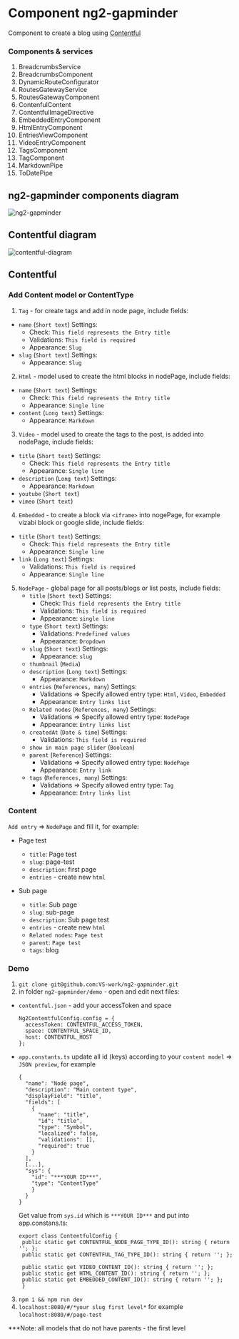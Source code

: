 # Component ng2-gapminder

Component to create a blog using [Contentful](https://www.contentful.com/)

### Components & services

1. BreadcrumbsService
2. BreadcrumbsComponent
3. DynamicRouteConfigurator
4. RoutesGatewayService
5. RoutesGatewayComponent
6. ContenfulContent
7. ContentfulImageDirective
8. EmbeddedEntryComponent
9. HtmlEntryComponent
10. EntriesViewComponent
11. VideoEntryComponent
12. TagsComponent
13. TagComponent
14. MarkdownPipe
15. ToDatePipe

## ng2-gapminder components diagram 

![ng2-gapminder](ng2-gapminder.png)


## Contentful diagram
![contentful-diagram](contentful-diagram.png)

## Contentful
### Add Content model or ContentType
1. `Tag` - for create tags and add in node page, include fields:
  - `name` (`Short text`)
    Settings:
      - Check: `This field represents the Entry title`
      - Validations: `This field is required`
      - Appearance: `Slug`
  - `slug` (`Short text`)
    Settings:
      - Appearance: `Slug`
2. `Html` - model used to create the html blocks in nodePage, include fields:
  - `name` (`Short text`)
    Settings:
      - Check: `This field represents the Entry title`
      - Appearance: `Single line`
  - `content` (`Long text`)
    Settings:
      - Appearance: `Markdown`
3. `Video` - model used to create the tags to the post, is added into nodePage, include fields:
  - `title` (`Short text`)
    Settings:
      - Check: `This field represents the Entry title`
      - Appearance: `Single line`
  - `description` (`Long text`)
    Settings:
      - Appearance: `Markdown`
  - `youtube` (`Short text`)
  - `vimeo` (`Short text`)
4. `Embedded` - to create a block via `<iframe>` into nogePage, for example vizabi block or google slide, include fields: 
  - `title` (`Short text`)
    Settings:
      - Check: `This field represents the Entry title`
      - Appearance: `Single line`
  - `link` (`Long text`)
    Settings:
      - Validations: `This field is required`
      - Appearance: `Single line`
5.  `NodePage` - global page for all posts/blogs or list posts, include fields:
     - `title` (`Short text`)
       Settings:
         - Check: `This field represents the Entry title`
         - Validations: `This field is required`
         - Appearance: `single line`
     - `type` (`Short text`)
       Settings:
         - Validations: `Predefined values`
         - Appearance: `Dropdown`
     - `slug` (`Short text`)
       Settings:
         - Appearance: `slug`
     - `thumbnail` (`Media`)
     - `description` (`Long text`)
       Settings:
         - Appearance: `Markdown`
     - `entries` (`References, many`)
       Settings:
         - Validations => Specify allowed entry type: `Html`, `Video`, `Embedded`
         - Appearance: `Entry links list`
     - `Related nodes` (`References, many`)
       Settings:
         - Validations => Specify allowed entry type: `NodePage`
         - Appearance: `Entry links list`
     - `createdAt` (`Date & time`)
       Settings:
         - Validations: `This field is required`
     - `show in main page slider` (`Boolean`)
     - `parent` (`Reference`)
       Settings:
         - Validations => Specify allowed entry type: `NodePage`
         - Appearance: `Entry link`
     - `tags` (`References, many`)
       Settings:
         - Validations => Specify allowed entry type: `Tag`
         - Appearance: `Entry links list` 
      

### Content
`Add entry` => `NodePage` and fill it, for example:

- Page test
    - `title`: Page test
    - `slug`: page-test
    - `description`: first page
    - `entries` - create new `html`
    
- Sub page
    - `title`: Sub page
    - `slug`: sub-page
    - `description`: Sub page test
    - `entries` - create new `html`
    - `Related nodes`: `Page test` 
    - `parent`: `Page test`
    - `tags`: blog



### Demo

1. `git clone git@github.com:VS-work/ng2-gapminder.git`
2. in folder `ng2-gapminder/demo` - open and edit next files:
 - `contentful.json` - add your accessToken and space
 
     ```
     Ng2ContentfulConfig.config = {
       accessToken: CONTENTFUL_ACCESS_TOKEN,
       space: CONTENTFUL_SPACE_ID,
       host: CONTENTFUL_HOST
     };
     ```
 - `app.constants.ts` update all id (keys) according to your `content model` => `JSON preview`, for example 
     ```
     {
       "name": "Node page",
       "description": "Main content type",
       "displayField": "title",
       "fields": [
         {
           "name": "title",
           "id": "title",
           "type": "Symbol",
           "localized": false,
           "validations": [],
           "required": true
         }
       ],
       [...],
       "sys": {
         "id": "***YOUR ID***",
         "type": "ContentType"
         }
       }
     }
    ```
    Get value from `sys.id` which is `***YOUR ID***` and put into app.constans.ts:
    ```
    export class ContentfulConfig {
     public static get CONTENTFUL_NODE_PAGE_TYPE_ID(): string { return ''; };
     public static get CONTENTFUL_TAG_TYPE_ID(): string { return ''; };
    
     public static get VIDEO_CONTENT_ID(): string { return ''; };
     public static get HTML_CONTENT_ID(): string { return ''; };
     public static get EMBEDDED_CONTENT_ID(): string { return ''; };
     }
    ```
3. `npm i && npm run dev`
4. `localhost:8080/#/*your slug first level*` for example `localhost:8080/#/page-test`

***Note:  all models that do not have parents - the first level
